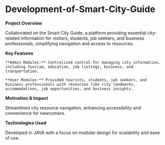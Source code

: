 # Development-of-Smart-City-Guide

**Project Overview**

Collaborated on the Smart City Guide, a platform providing essential city-related information for visitors, students, job seekers, and business professionals, simplifying navigation and access to resources.


**Key Features**

    **Admin Modules:** Centralized control for managing city information, including tourism, education, job listings, business, and transportation.
    
    **User Modules:** Provided tourists, students, job seekers, and business professionals with resources like city landmarks, accommodations, job opportunities, and business insights.


**Motivation & Impact**

Streamlined city resource navigation, enhancing accessibility and convenience for newcomers.


**Technologies Used**

Developed in JAVA with a focus on modular design for scalability and ease of use.
